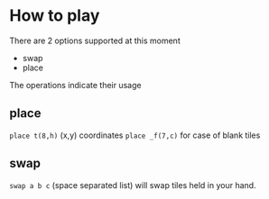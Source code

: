 # How to play
There are 2 options supported at this moment
- swap
- place

The operations indicate their usage

## place
`place t(8,h)` (x,y) coordinates
`place _f(7,c)` for case of blank tiles

## swap
`swap a b c` (space separated list) will swap tiles held in your hand.